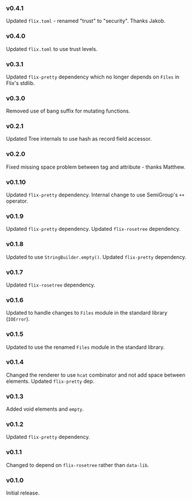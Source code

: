### v0.4.1
   Updated `flix.toml` - renamed "trust" to "security". Thanks Jakob.

### v0.4.0
   Updated `flix.toml` to use trust levels.

### v0.3.1
   Updated `flix-pretty` dependency which no longer depends on `Files` in Flix's stdlib.

### v0.3.0
   Removed use of bang suffix for mutating functions.

### v0.2.1
   Updated Tree internals to use hash as record field accessor.

### v0.2.0
   Fixed missing space problem between tag and attribute - thanks Matthew.

### v0.1.10
   Updated `flix-pretty` dependency.
   Internal change to use SemiGroup's `++` operator.

### v0.1.9
   Updated `flix-pretty` dependency.
   Updated `flix-rosetree` dependency.

### v0.1.8
   Updated to use `StringBuilder.empty()`.
   Updated `flix-pretty` dependency.

### v0.1.7
   Updated `flix-rosetree` dependency.
   
### v0.1.6
   Updated to handle changes to `Files` module in the standard library (`IOError`).

### v0.1.5
   Updated to use the renamed `Files` module in the standard library.

### v0.1.4
   Changed the renderer to use `hcat` combinator and not add space between elements.
   Updated `flix-pretty` dep.

### v0.1.3
   Added void elements and `empty`.

### v0.1.2
   Updated `flix-pretty` dependency.

### v0.1.1
   Changed to depend on `flix-rosetree` rather than `data-lib`.

### v0.1.0
   Initial release.
